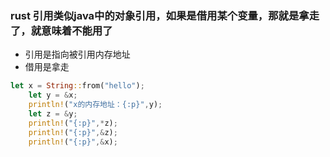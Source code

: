 ### rust 引用类似java中的对象引用，如果是借用某个变量，那就是拿走了，就意味着不能用了
* 引用是指向被引用内存地址
* 借用是拿走
  
```rust
let x = String::from("hello");
    let y = &x;
    println!("x的内存地址：{:p}",y);
    let z = &y;
    println!("{:p}",*z);
    println!("{:p}",&z);
    println!("{:p}",&x);
```

